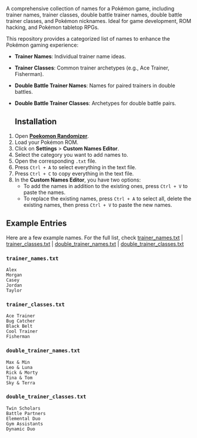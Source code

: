 A comprehensive collection of names for a Pokémon game, including trainer names, trainer classes, double battle trainer names, double battle trainer classes, and Pokémon nicknames. Ideal for game development, ROM hacking, and Pokémon tabletop RPGs.

This repository provides a categorized list of names to enhance the Pokémon gaming experience:

- **Trainer Names**: Individual trainer name ideas.
- **Trainer Classes**: Common trainer archetypes (e.g., Ace Trainer, Fisherman).
- **Double Battle Trainer Names**: Names for paired trainers in double battles.
- **Double Battle Trainer Classes**: Archetypes for double battle pairs.

  ## Installation
1. Open **[Poekomon Randomizer](https://github.com/UTDZac/universal-pokemon-randomizer-zx)**.
2. Load your Pokémon ROM.
3. Click on **Settings** > **Custom Names Editor**.
4. Select the category you want to add names to.
5. Open the corresponding `.txt` file.
6. Press `Ctrl + A` to select everything in the text file.
7. Press `Ctrl + C` to copy everything in the text file.
8. In the **Custom Names Editor**, you have two options:
   - To add the names in addition to the existing ones, press `Ctrl + V` to paste the names.
   - To replace the existing names, press `Ctrl + A` to select all, delete the existing names, then press `Ctrl + V` to paste the new names.


## Example Entries

Here are a few example names. For the full list, check [trainer_names.txt](https://github.com/EmeraldVoid/Pokemon-Name-Repository/blob/main/trainer_names.txt) | [trainer_classes.txt](https://github.com/EmeraldVoid/Pokemon-Name-Repository/blob/main/trainer_classes.txt) | [double_trainer_names.txt](https://github.com/EmeraldVoid/Pokemon-Name-Repository/blob/main/double_trainer_names.txt) | [double_trainer_classes.txt](https://github.com/EmeraldVoid/Pokemon-Name-Repository/blob/main/double_trainer_classes.txt)

### `trainer_names.txt`
```
Alex
Morgan
Casey
Jordan
Taylor
```

### `trainer_classes.txt`
```
Ace Trainer
Bug Catcher
Black Belt
Cool Trainer
Fisherman
```

### `double_trainer_names.txt`
```
Max & Min
Leo & Luna
Rick & Morty
Tina & Tom
Sky & Terra
```

### `double_trainer_classes.txt`
```
Twin Scholars
Battle Partners
Elemental Duo
Gym Assistants
Dynamic Duo
```
